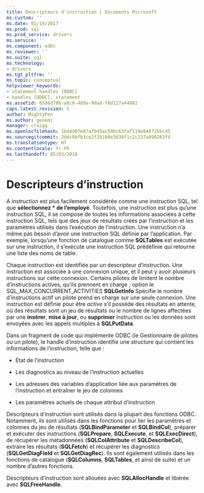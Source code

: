 ```yaml
---
title: Descripteurs d’instruction | Documents Microsoft
ms.custom: ''
ms.date: 01/19/2017
ms.prod: sql
ms.prod_service: drivers
ms.service: ''
ms.component: odbc
ms.reviewer: ''
ms.suite: sql
ms.technology:
- drivers
ms.tgt_pltfrm: ''
ms.topic: conceptual
helpviewer_keywords:
- statement handles [ODBC]
- handles [ODBC], statement
ms.assetid: 65d6d78b-a8c8-489a-9dad-f8d127a44882
caps.latest.revision: 5
author: MightyPen
ms.author: genemi
manager: craigg
ms.openlocfilehash: 1bd4d07e87af049ac59bc63faf119e84872bbc45
ms.sourcegitcommit: 2ddc0bfb3ce2f2b160e3638f1c2c237a898263f4
ms.translationtype: HT
ms.contentlocale: fr-FR
ms.lasthandoff: 05/03/2018
---
```

# <a name="statement-handles"></a>Descripteurs d’instruction
A *instruction* est plus facilement considérée comme une instruction SQL, tel que **sélectionnez \* de l’employé**. Toutefois, une instruction est plus qu’une instruction SQL, il se compose de toutes les informations associées à cette instruction SQL, tels que des jeux de résultats créés par l’instruction et les paramètres utilisés dans l’exécution de l’instruction. Une instruction n’a même pas besoin d’avoir une instruction SQL définie par l’application. Par exemple, lorsqu’une fonction de catalogue comme **SQLTables** est exécutée sur une instruction, il s’exécute une instruction SQL prédéfinie qui retourne une liste des noms de table.  
  
 Chaque instruction est identifiée par un descripteur d’instruction. Une instruction est associée à une connexion unique, et il peut y avoir plusieurs instructions sur cette connexion. Certains pilotes de limitent le nombre d’instructions actives, qu'ils prennent en charge ; option le SQL_MAX_CONCURRENT_ACTIVITIES **SQLGetInfo** Spécifie le nombre d’instructions actif un pilote prend en charge sur une seule connexion. Une instruction est définie pour être *active* s’il possède des résultats en attente, où des résultats sont un jeu de résultats ou le nombre de lignes affectées par une **insérer**, **mise à jour**, ou **supprimer** instruction ou les données sont envoyées avec les appels multiples à **SQLPutData**.  
  
 Dans un fragment de code qui implémente ODBC (le Gestionnaire de pilotes ou un pilote), le handle d’instruction identifie une structure qui contient les informations de l’instruction, telle que :  
  
-   État de l’instruction  
  
-   Les diagnostics au niveau de l’instruction actuelles  
  
-   Les adresses des variables d’application liée aux paramètres de l’instruction et entraîner le jeu de colonnes  
  
-   Les paramètres actuels de chaque attribut d’instruction  
  
 Descripteurs d’instruction sont utilisés dans la plupart des fonctions ODBC. Notamment, ils sont utilisés dans les fonctions pour lier les paramètres et colonnes du jeu de résultats (**SQLBindParameter** et **SQLBindCol**), préparer et exécuter des instructions (**SQLPrepare**, **SQLExecute**, et **SQLExecDirect**), de récupérer les métadonnées (**SQLColAttribute** et **SQLDescribeCol**), extraire les résultats (**SQLFetch**) et récupérer les diagnostics (**SQLGetDiagField** et **SQLGetDiagRec**). Ils sont également utilisés dans les fonctions de catalogue (**SQLColumns**, **SQLTables**, et ainsi de suite) et un nombre d’autres fonctions.  
  
 Descripteurs d’instruction sont allouées avec **SQLAllocHandle** et libérée avec **SQLFreeHandle**.
